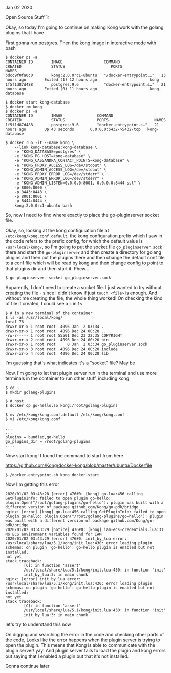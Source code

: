 Jan 02 2020

Open Source Stuff 1:

Okay, so today I'm going to continue on making Kong work with the
golang plugins that I have

First gonna run postgres. Then the kong image in interactive mode with
bash

```
$ docker ps -a
CONTAINER ID        IMAGE                  COMMAND                  CREATED             STATUS                    PORTS               NAMES
bdcc9f0fa0c0        kong:2.0.0rc1-ubuntu   "/docker-entrypoint.…"   13 hours ago        Exited (1) 12 hours ago                       kong
1f5f1d87d488        postgres:9.6           "docker-entrypoint.s…"   21 hours ago        Exited (0) 11 hours ago                       kong-database

$ docker start kong-database
$ docker rm kong
$ docker ps -a
CONTAINER ID        IMAGE               COMMAND                  CREATED             STATUS              PORTS                    NAMES
1f5f1d87d488        postgres:9.6        "docker-entrypoint.s…"   21 hours ago        Up 43 seconds       0.0.0.0:5432->5432/tcp   kong-database

$ docker run -it --name kong \
    --link kong-database:kong-database \
    -e "KONG_DATABASE=postgres" \
    -e "KONG_PG_HOST=kong-database" \
    -e "KONG_CASSANDRA_CONTACT_POINTS=kong-database" \
    -e "KONG_PROXY_ACCESS_LOG=/dev/stdout" \
    -e "KONG_ADMIN_ACCESS_LOG=/dev/stdout" \
    -e "KONG_PROXY_ERROR_LOG=/dev/stderr" \
    -e "KONG_ADMIN_ERROR_LOG=/dev/stderr" \
    -e "KONG_ADMIN_LISTEN=0.0.0.0:8001, 0.0.0.0:8444 ssl" \
    -p 8000:8000 \
    -p 8443:8443 \
    -p 8001:8001 \
    -p 8444:8444 \
    kong:2.0.0rc1-ubuntu bash
```

So, now I need to find where exactly to place the go-pluginserver socket file. 

Okay, so, looking at the kong configuration file at
`/etc/kong/kong.conf.default`, the kong.configuration.prefix which I
saw in the code refers to the prefix config, for which the default
value is `/usr/local/kong/`, so I'm going to put the socket file
`go_pluginserver.sock` there and start the `go-pluginserver` and
then create a directory for golang plugins and then put the plugins
there and then change the default conf file to a conf file which 
will be read by kong and then change config to point to that plugins
dir and then start it. Phew...


```
$ go-pluginserver -socket go_pluginserver.sock
```

Apparently, I don't need to create a socket file. I just wanted to try
without creating the file - since I didn't know if just `touch <file>`
is enough. And without me creating the file, the whole thing worked!
On checking the kind of file it created, I could see a `s` in `ls`

```
$ # in a new terminal of the container
$ ls -al /usr/local/kong/
total 76
drwxr-xr-x 1 root root  4096 Jan  2 03:34 .
drwxr-xr-x 1 root root  4096 Dec 24 00:20 ..
-rw-r----- 1 root root 55501 Dec 23 22:35 COPYRIGHT
drwxr-xr-x 2 root root  4096 Dec 24 00:20 bin
srwxr-xr-x 1 root root     0 Jan  2 03:34 go_pluginserver.sock
drwxr-xr-x 3 root root  4096 Dec 24 00:20 include
drwxr-xr-x 4 root root  4096 Dec 24 00:20 lib
```

I'm guessing that's what indicates it's a "socket" file? May be

Now, I'm going to let that plugin server run in the terminal and use
more terminals in the container to run other stuff, including kong

```
$ cd ~
$ mkdir golang-plugins
```

```
$ # host
$ docker cp go-hello.so kong:/root/golang-plugins
```

```
$ mv /etc/kong/kong.conf.default /etc/kong/kong.conf
$ vi /etc/kong/kong.conf

...
...
plugins = bundled,go-hello
go_plugins_dir = /root/golang-plugins 
....
```

Now start kong! I found the command to start from here

https://github.com/Kong/docker-kong/blob/master/ubuntu/Dockerfile

```
$ /docker-entrypoint.sh kong docker-start
```

Now I'm getting this error

```
2020/01/02 03:43:28 [error] 476#0: [kong] go.lua:456 calling GetPluginInfo: failed to open plugin go-hello: plugin.Open("/root/golang-plugins/go-hello"): plugin was built with a different version of package github.com/Kong/go-pdk/bridge
nginx: [error] [kong] go.lua:456 calling GetPluginInfo: failed to open plugin go-hello: plugin.Open("/root/golang-plugins/go-hello"): plugin was built with a different version of package github.com/Kong/go-pdk/bridge
2020/01/02 03:43:29 [notice] 476#0: [kong] iam-ecs-credentials.lua:31 No ECS environment variables found for IAM
2020/01/02 03:43:29 [error] 476#0: init_by_lua error: /usr/local/share/lua/5.1/kong/init.lua:430: error loading plugin schemas: on plugin 'go-hello': go-hello plugin is enabled but not installed;
not yet
stack traceback:
        [C]: in function 'assert'
        /usr/local/share/lua/5.1/kong/init.lua:430: in function 'init'
        init_by_lua:3: in main chunk
nginx: [error] init_by_lua error: /usr/local/share/lua/5.1/kong/init.lua:430: error loading plugin schemas: on plugin 'go-hello': go-hello plugin is enabled but not installed;
not yet
stack traceback:
        [C]: in function 'assert'
        /usr/local/share/lua/5.1/kong/init.lua:430: in function 'init'
        init_by_lua:3: in main chunk
```

let's try to understand this now

On digging and searching the error in the code and checking other parts
of the code, Looks like the error happens when the plugin server is
trying to open the plugin. This means that Kong is able to communicate
with the plugin server! yay! And plugin server fails to load the plugin
and kong errors out saying that I enabled a plugin but that it's not
installed. 

Gonna continue later

